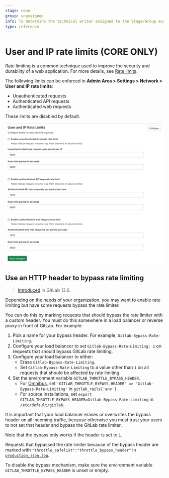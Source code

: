 ```yaml
---
stage: none
group: unassigned
info: To determine the technical writer assigned to the Stage/Group associated with this page, see https://about.gitlab.com/handbook/engineering/ux/technical-writing/#designated-technical-writers
type: reference
---
```


# User and IP rate limits **(CORE ONLY)**

Rate limiting is a common technique used to improve the security and durability
of a web application. For more details, see
[Rate limits](../../../security/rate_limits.md).

The following limits can be enforced in **Admin Area > Settings > Network > User and
IP rate limits**:

- Unauthenticated requests
- Authenticated API requests
- Authenticated web requests

These limits are disabled by default.

![user-and-ip-rate-limits](img/user_and_ip_rate_limits.png)

## Use an HTTP header to bypass rate limiting

> [Introduced](https://gitlab.com/gitlab-com/gl-infra/scalability/-/issues/622) in GitLab 13.6.

Depending on the needs of your organization, you may want to enable rate limiting
but have some requests bypass the rate limiter.

You can do this by marking requests that should bypass the rate limiter with a custom
header. You must do this somewhere in a load balancer or reverse proxy in front of
GitLab. For example:

1. Pick a name for your bypass header. For example, `Gitlab-Bypass-Rate-Limiting`.
1. Configure your load balancer to set `Gitlab-Bypass-Rate-Limiting: 1` on requests
   that should bypass GitLab rate limiting.
1. Configure your load balancer to either:
   - Erase `Gitlab-Bypass-Rate-Limiting`.
   - Set `Gitlab-Bypass-Rate-Limiting` to a value other than `1` on all requests that
     should be affected by rate limiting.
1. Set the environment variable  `GITLAB_THROTTLE_BYPASS_HEADER`.
   - For [Omnibus](https://docs.gitlab.com/omnibus/settings/environment-variables.html),
     set `'GITLAB_THROTTLE_BYPASS_HEADER' => 'Gitlab-Bypass-Rate-Limiting'` in `gitlab_rails['env']`.
   - For source installations, set `export GITLAB_THROTTLE_BYPASS_HEADER=Gitlab-Bypass-Rate-Limiting`
     in `/etc/default/gitlab`.

It is important that your load balancer erases or overwrites the bypass
header on all incoming traffic, because otherwise you must trust your
users to not set that header and bypass the GitLab rate limiter.

Note that the bypass only works if the header is set to `1`.

Requests that bypassed the rate limiter because of the bypass header
are marked with `"throttle_safelist":"throttle_bypass_header"` in
[`production_json.log`](../../../administration/logs.md#production_jsonlog).

To disable the bypass mechanism, make sure the environment variable
`GITLAB_THROTTLE_BYPASS_HEADER` is unset or empty.

<!-- ## Troubleshooting

Include any troubleshooting steps that you can foresee. If you know beforehand what issues
one might have when setting this up, or when something is changed, or on upgrading, it's
important to describe those, too. Think of things that may go wrong and include them here.
This is important to minimize requests for support, and to avoid doc comments with
questions that you know someone might ask.

Each scenario can be a third-level heading, e.g. `### Getting error message X`.
If you have none to add when creating a doc, leave this section in place
but commented out to help encourage others to add to it in the future. -->
